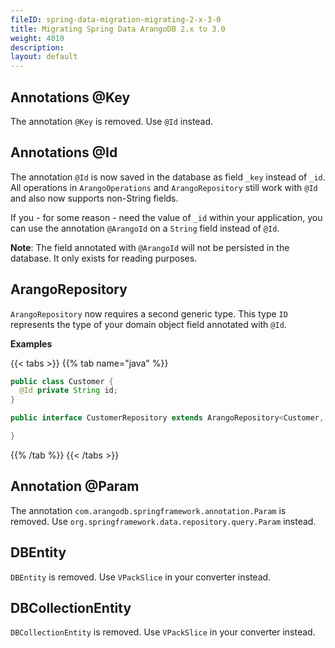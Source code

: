 ```yaml
---
fileID: spring-data-migration-migrating-2-x-3-0
title: Migrating Spring Data ArangoDB 2.x to 3.0
weight: 4010
description: 
layout: default
---
```

## Annotations @Key

The annotation `@Key` is removed. Use `@Id` instead.

## Annotations @Id

The annotation `@Id` is now saved in the database as field `_key` instead of `_id`. All operations in `ArangoOperations` and `ArangoRepository` still work with `@Id` and also now supports non-String fields.

If you - for some reason - need the value of `_id` within your application, you can use the annotation `@ArangoId` on a `String` field instead of `@Id`.

**Note**: The field annotated with `@ArangoId` will not be persisted in the database. It only exists for reading purposes.

## ArangoRepository

`ArangoRepository` now requires a second generic type. This type `ID` represents the type of your domain object field annotated with `@Id`.

**Examples**

{{< tabs >}}
{{% tab name="java" %}}
```java
public class Customer {
  @Id private String id;
}

public interface CustomerRepository extends ArangoRepository<Customer, String> {

}
```
{{% /tab %}}
{{< /tabs >}}

## Annotation @Param

The annotation `com.arangodb.springframework.annotation.Param` is removed. Use `org.springframework.data.repository.query.Param` instead.

## DBEntity

`DBEntity` is removed. Use `VPackSlice` in your converter instead.

## DBCollectionEntity

`DBCollectionEntity` is removed. Use `VPackSlice` in your converter instead.
